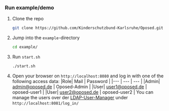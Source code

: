 ### Run example/demo

1. Clone the repo
   ```sh
   git clone https://github.com/Kinderschutzbund-Karlsruhe/Oposed.git
   ```
2. Jump into the `example`-directory
   ```sh
   cd example/
   ```
3. Run `start.sh`
   ```sh
   ./start.sh
   ```
4. Open your browser on `http://localhost:8080` and log in with one of the following access data:
|Role| Mail | Password |
|--- | --- | --- |
|Admin| admin@oposed.de | Oposed-Admin |
|User| user1@oposed.de | oposed-user1 |
|User| user2@oposed.de | oposed-user2 |
You can manage the users over der <a href="https://github.com/wheelybird/ldap-user-manager">LDAP-User-Manager</a> under `http://localhost:8081/log_in/`
